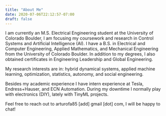 ```yaml
---
title: "About Me"
date: 2020-07-06T22:12:57-07:00
draft: false
---
```


I am currently an M.S. Electrical Engineering student at the University of Colorado Boulder, I am focusing my coursework and research in Control Systems and Artificial Intelligence (AI). I have a B.S. in Electrical and Computer Engineering, Applied Mathematics, and Mechanical Engineering from the University of Colorado Boulder. In addition to my degrees, I also obtained certificates in Engineering Leadership and Global Engineering.

My research interests are in: hybrid dynamical systems, applied machine learning, optimization, statistics, autonomy, and social engineering.

Besides my academic experience I have intern experience at Tesla, Endress+Hauser, and ECN Automation. During my downtime I normally play with electronics (DIY), lately with TinyML projects.

Feel free to reach out to arturofa85 [add] gmail [dot] com, I will be happy to chat!
